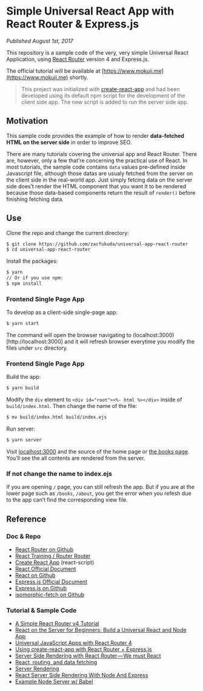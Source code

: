 # Simple Universal React App with React Router & Express.js

*Published August 1st, 2017* 

This repository is a sample code of the very, very simple Universal React Application, using [React Router](https://github.com/ReactTraining/react-router) version 4 and Express.js.

The official tutorial will be available at [https://www.mokuji.me](https://www.mokuji.me) shortly.

> This project was initialized with [create-react-app](https://github.com/facebookincubator/create-react-app) and had been developed using its default npm script for the development of the client side app. The new script is added to run the server side app.

## Motivation
This sample code provides the example of how to render __data-fetched HTML on the server side__ in order to improve SEO.

There are many tutorials covering the universal app and React Router. There are, however, only a few that’re concerning the practical use of React. In most tutorials, the sample code contains `data` values pre-defined inside Javascript file, although those datas are usualy fetched from the server on the client side in the real-world app. Just simply fetcing data on the server side does’t render the HTML component that you want it to be rendered because those data-based components return the result of `render()` before finishing fetching data.

## Use
Clone the repo and change the current directory:
```bash
$ git clone https://github.com/zacfukuda/universal-app-react-router
$ cd universal-app-react-router
```
Install the packages:
```bash
$ yarn
// Or if you use npm:
$ npm install
```

### Frontend Single Page App
To develop as a client-side single-page app:
```bash
$ yarn start
```
The command will open the browser navigating to (localhost:3000)[http://localhost:3000] and it will refresh browser everytime you modify the files under `src` directory.

### Frontend Single Page App
Build the app:
```bash
$ yarn build
```

Modify the `div` element to `<div id="root"><%- html %></div>` inside of `build/index.html`.
Then change the name of the file:
```bash
$ mv build/index.html build/index.ejs
```

Run server:
```bash
$ yarn server
```

Visit [localhost:3000](http://localhost:3000) and the source of the home page or [the books page](http://localhost:3000/books). You’ll see the all contents are rendered from the server.

### If not change the name to index.ejs
If you are opening `/` page, you can still refresh the app. But if you are at the lower page such as `/books`, `/about`, you get the error when you refesh due to the app can’t find the corresponding view file.

## Reference
### Doc & Repo
- [React Router on Github](https://github.com/ReactTraining/react-router)
- [React Training / Router Router](https://reacttraining.com/react-router/)
- [Create React App](https://github.com/facebookincubator/create-react-app) (react-script)
- [React Official Document](https://facebook.github.io/react/)
- [React on Github](https://github.com/facebook/react)
- [Express.js Official Document](https://expressjs.com/)
- [Express.js on Github](https://github.com/expressjs/express)
- [isomorphic-fetch on Github](https://github.com/matthew-andrews/isomorphic-fetch)

### Tutorial & Sample Code
- [A Simple React Router v4 Tutorial](https://medium.com/@pshrmn/a-simple-react-router-v4-tutorial-7f23ff27adf)
- [React on the Server for Beginners: Build a Universal React and Node App](https://scotch.io/tutorials/react-on-the-server-for-beginners-build-a-universal-react-and-node-app)
- [Universal JavaScript Apps with React Router 4](https://ebaytech.berlin/universal-web-apps-with-react-router-4-15002bb30ccb)
- [Using create-react-app with React Router + Express.js](https://medium.com/@patriciolpezjuri/using-create-react-app-with-react-router-express-js-8fa658bf892d)
- [Server Side Rendering with React Router — We must React](https://medium.com/@foxhound87/server-side-rendering-with-react-router-we-must-react-ep-04-ad03b6b9e05d)
- [React, routing, and data fetching](https://medium.com/@taion/react-routing-and-data-fetching-ec519428135c)
- [Server Rendering](https://github.com/reactjs/redux/blob/master/docs/recipes/ServerRendering.md)
- [React Server Side Rendering With Node And Express](https://www.smashingmagazine.com/2016/03/server-side-rendering-react-node-express/)
- [Example Node Server w/ Babel](https://github.com/babel/example-node-server)